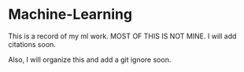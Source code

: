 # Machine-Learning

This is a record of my ml work.
MOST OF THIS IS NOT MINE.
I will add citations soon.

Also, I will organize this and add a git ignore soon.
